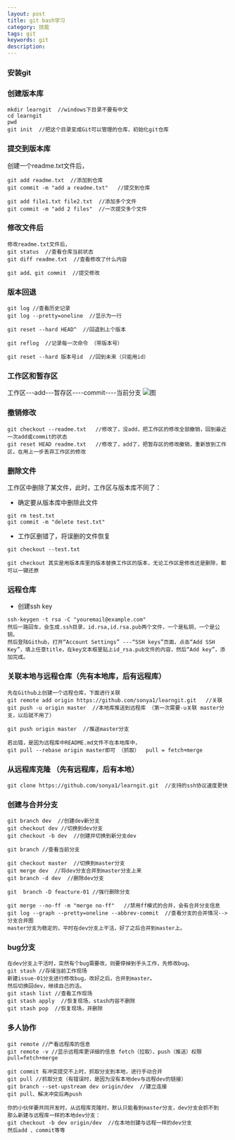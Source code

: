 ```yaml
---
layout: post
title: git bash学习
category: 技能
tags: git 
keywords: git
description: 
---
```


### 安装git

### 创建版本库

```
mkdir learngit  //windows下目录不要有中文
cd learngit
pwd
git init  //把这个目录变成Git可以管理的仓库，初始化git仓库

```

### 提交到版本库

创建一个readme.txt文件后，
```
git add readme.txt  //添加到仓库
git commit -m "add a readme.txt"   //提交到仓库

git add file1.txt file2.txt  //添加多个文件
git commit -m "add 2 files"  //一次提交多个文件
```

### 修改文件后
```
修改readme.txt文件后，
git status  //查看仓库当前状态
git diff readme.txt  //查看修改了什么内容

git add、git commit  //提交修改
```

### 版本回退
```
git log //查看历史记录
git log --pretty=oneline  //显示为一行

git reset --hard HEAD^  //回退到上个版本

git reflog  //记录每一次命令 （带版本号）

git reset --hard 版本号id  //回到未来（只能用id）
```

### 工作区和暂存区
工作区---add---暂存区----commit----当前分支
![图](https://sonya1.github.io/assets/img/blog/git.jpg)

### 撤销修改
```
git checkout --readme.txt   //修改了，没add，把工作区的修改全部撤销，回到最近一次add或commit的状态
git reset HEAD readme.txt   //修改了，add了，把暂存区的修改撤销，重新放到工作区，在用上一步丢弃工作区的修改

```

### 删除文件
工作区中删除了某文件，此时，工作区与版本库不同了：
- 确定要从版本库中删除此文件
```
git rm test.txt
git commit -m "delete test.txt"
```

- 工作区删错了，将误删的文件恢复
```
git checkout --test.txt

git checkout 其实是用版本库里的版本替换工作区的版本，无论工作区是修改还是删除，都可以一键还原
```

### 远程仓库
- 创建ssh key
```
ssh-keygen -t rsa -C "youremail@example.com"
然后一路回车，会生成.ssh目录，id.rsa,id.rsa.pub两个文件，一个是私钥，一个是公钥。
然后登陆Github，打开“Account Settings” ---“SSH keys”页面，点击“Add SSH Key”，填上任意title，在key文本框里贴上id_rsa.pub文件的内容，然后“Add key”，添加完成。
```

### 关联本地与远程仓库（先有本地库，后有远程库）
```
先在Github上创建一个远程仓库，下面进行关联
git remote add origin https://github.com/sonya1/learngit.git   //关联
git push -u origin master  //本地库推送到远程库 （第一次需要-u关联 master分支，以后就不用了）

git push origin master  //推送master分支

若出错，是因为远程库中README.md文件不在本地库中，
git pull --rebase origin master即可 （抓取）  pull = fetch+merge
```

### 从远程库克隆 （先有远程库，后有本地）
```
git clone https://github.com/sonya1/learngit.git  //支持的ssh协议速度更快
```

### 创建与合并分支
```
git branch dev  //创建dev新分支
git checkout dev //切换到dev分支
git checkout -b dev  //创建并切换到新分支dev

git branch //查看当前分支

git checkout master  //切换到master分支
git merge dev  //将dev分支合并到master分支上来
git branch -d dev  //删除dev分支

git  branch -D feacture-01 //强行删除分支

git merge --no-ff -m "merge no-ff"   //禁用ff模式的合并，会有合并分支信息
git log --graph --pretty=oneline --abbrev-commit  //查看分支的合并情况-->分支合并图
master分支为稳定的，平时在dev分支上干活，好了之后合并到master上。
```

### bug分支
```
在dev分支上干活时，突然有个bug需要改，则要停掉到手头工作，先修改bug。
git stash //存储当前工作现场
新建issue-01分支进行修改bug，改好之后，合并到master。
然后切换回dev，继续自己的活。
git stash list //查看工作现场
git stash apply  //恢复现场，stash内容不删除
git stash pop  //恢复现场，并删除
```

### 多人协作
```
git remote //产看远程库的信息
git remote -v //显示远程库更详细的信息 fetch（拉取）、push（推送）权限 pull=fetch+merge

git commit 有冲突提交不上时，抓取分支到本地，进行手动合并
git pull //抓取分支（有错误时，是因为没有本地dev与远程dev的链接）
git branch --set-upstream dev origin/dev  //建立连接
git pull、解决冲突后再push

你的小伙伴要共同开发时，从远程库克隆时，默认只能看到master分支，dev分支会抓不到
那么新建与远程库一样的本地dev分支：
git checkout -b dev origin/dev  //在本地创建与远程一样的dev分支
然后add 、commit等等

```
